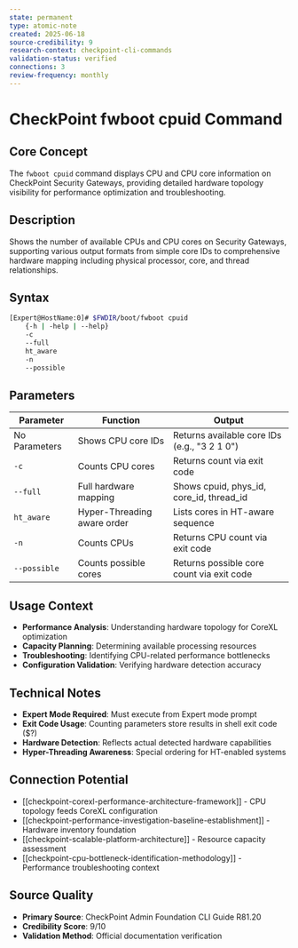 ```yaml
---
state: permanent
type: atomic-note
created: 2025-06-18
source-credibility: 9
research-context: checkpoint-cli-commands
validation-status: verified
connections: 3
review-frequency: monthly
---
```


# CheckPoint fwboot cpuid Command

## Core Concept

The `fwboot cpuid` command displays CPU and CPU core information on CheckPoint Security Gateways, providing detailed hardware topology visibility for performance optimization and troubleshooting.

## Description

Shows the number of available CPUs and CPU cores on Security Gateways, supporting various output formats from simple core IDs to comprehensive hardware mapping including physical processor, core, and thread relationships.

## Syntax

```bash
[Expert@HostName:0]# $FWDIR/boot/fwboot cpuid
    {-h | -help | --help}
    -c
    --full
    ht_aware
    -n
    --possible
```

## Parameters

| Parameter | Function | Output |
|-----------|----------|---------|
| No Parameters | Shows CPU core IDs | Returns available core IDs (e.g., "3 2 1 0") |
| `-c` | Counts CPU cores | Returns count via exit code |
| `--full` | Full hardware mapping | Shows cpuid, phys_id, core_id, thread_id |
| `ht_aware` | Hyper-Threading aware order | Lists cores in HT-aware sequence |
| `-n` | Counts CPUs | Returns CPU count via exit code |
| `--possible` | Counts possible cores | Returns possible core count via exit code |

## Usage Context

- **Performance Analysis**: Understanding hardware topology for CoreXL optimization
- **Capacity Planning**: Determining available processing resources
- **Troubleshooting**: Identifying CPU-related performance bottlenecks
- **Configuration Validation**: Verifying hardware detection accuracy

## Technical Notes

- **Expert Mode Required**: Must execute from Expert mode prompt
- **Exit Code Usage**: Counting parameters store results in shell exit code ($?)
- **Hardware Detection**: Reflects actual detected hardware capabilities
- **Hyper-Threading Awareness**: Special ordering for HT-enabled systems

## Connection Potential

- [[checkpoint-corexl-performance-architecture-framework]] - CPU topology feeds CoreXL configuration
- [[checkpoint-performance-investigation-baseline-establishment]] - Hardware inventory foundation
- [[checkpoint-scalable-platform-architecture]] - Resource capacity assessment
- [[checkpoint-cpu-bottleneck-identification-methodology]] - Performance troubleshooting context

## Source Quality

- **Primary Source**: CheckPoint Admin Foundation CLI Guide R81.20
- **Credibility Score**: 9/10
- **Validation Method**: Official documentation verification